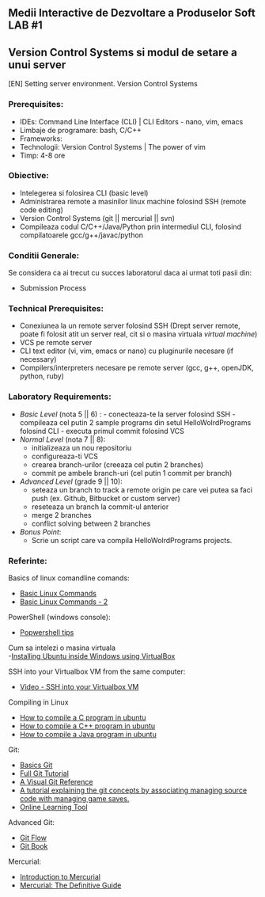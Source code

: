 ## Medii Interactive de Dezvoltare a Produselor Soft LAB #1

## Version Control Systems si modul de setare a unui server
[EN] Setting server environment. Version Control Systems

### Prerequisites:
  - IDEs: Command Line Interface (CLI) | CLI Editors - nano, vim, emacs
  - Limbaje de programare: bash, C/C++
  - Frameworks:
  - Technologii: Version Control Systems | The power of vim 
  - Timp: 4-8 ore

### Obiective:
  - Intelegerea si folosirea CLI (basic level)
  - Administrarea remote a masinilor linux machine folosind SSH (remote code editing)
  - Version Control Systems (git || mercurial || svn)
  - Compileaza codul C/C++/Java/Python prin intermediul CLI, folosind compilatoarele gcc/g++/javac/python 

### Conditii Generale:
  Se considera ca ai trecut cu succes laboratorul daca ai urmat toti pasii din:
  - Submission Process [](url)
  
### Technical Prerequisites:
  - Conexiunea la un remote server folosind SSH (Drept server remote, poate fi folosit atit un server real, cit si o masina virtuala _virtual machine_)
  - VCS pe remote server
  - CLI text editor (vi, vim, emacs or nano) cu pluginurile necesare (if necessary)
  - Compilers/interpreters necesare pe remote server (gcc, g++, openJDK, python, ruby)

### Laboratory Requirements:
  -  _Basic Level_ (nota 5 || 6) :
    - conecteaza-te la server folosind SSH
    - compileaza cel putin 2 sample programs din setul HelloWolrdPrograms folosind CLI
    - executa primul commit folosind VCS
  - _Normal Level_ (nota 7 || 8):
    - initializeaza un nou repositoriu
    - configureaza-ti VCS
    - crearea branch-urilor (creeaza cel putin 2 branches)
    - commit pe ambele branch-uri (cel putin 1 commit per branch)
  - _Advanced Level_ (grade 9 || 10):
    - seteaza un branch to track a remote origin pe care vei putea sa faci push (ex. Github, Bitbucket or custom server)
    - reseteaza un branch la commit-ul anterior
    - merge 2 branches
    - conflict solving between 2 branches
  - _Bonus Point_:
    - Scrie un script care va compila HelloWolrdPrograms projects. 
      
### Referinte:

Basics of linux comandline comands:
  - [Basic Linux Commands](http://www.debianhelp.co.uk/commands.htm)
  - [Basic Linux Commands - 2](http://www.comptechdoc.org/os/linux/usersguide/linux_ugbasics.html)

PowerShell (windows console):
  - [Popwershell tips](http://powershell.com/cs/blogs/tips/)
  
Cum sa intelezi o masina virtuala  
  -[Installing Ubuntu inside Windows using VirtualBox](http://www.psychocats.net/ubuntu/virtualbox)

SSH into your Virtualbox VM from the same computer:
  - [Video - SSH into your Virtualbox VM](http://www.youtube.com/watch?v=5BsShkcweIs)

Compiling in Linux
  - [How to compile a C program in ubuntu](http://stackoverflow.com/questions/4635794/how-to-run-a-c-program-on-ubuntu)
  - [How to compile a C++ program in ubuntu](http://askubuntu.com/questions/61408/what-is-a-command-to-compile-and-run-c-programs)
  - [How to compile a Java program in ubuntu](http://askubuntu.com/questions/145748/how-to-compile-a-java-file)

Git:
  - [Basics Git](http://www.manniwood.com/starting_a_project_with_git.html)
  - [Full Git Tutorial](http://www.vogella.com/articles/Git/article.html)
  - [A Visual Git Reference](http://marklodato.github.com/visual-git-guide/index-en.html)
  - [A tutorial explaining the git concepts by associating managing source code with managing game saves.](http://www-cs-students.stanford.edu/~blynn/gitmagic/)
  - [Online Learning Tool](http://pcottle.github.com/learnGitBranching/)

Advanced Git:
  - [Git Flow](http://nvie.com/posts/a-successful-git-branching-model/)
  - [Git Book](http://git-scm.com/book)

Mercurial:
  - [Introduction to Mercurial](http://hginit.com/)
  - [Mercurial: The Definitive Guide](http://hgbook.red-bean.com/)

